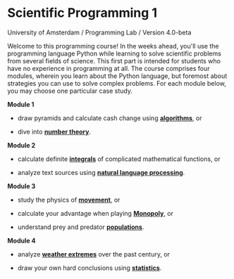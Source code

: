 # Scientific Programming 1

University of Amsterdam / Programming Lab / Version 4.0-beta

Welcome to this programming course! In the weeks ahead, you'll use the programming language Python while learning to solve scientific problems from several fields of science. This first part is intended for students who have no experience in programming at all. The course comprises four modules, wherein you learn about the Python language, but foremost about strategies you can use to solve complex problems. For each module below, you may choose one particular case study.

**Module 1**

- draw pyramids and calculate cash change using [<strong>algorithms</strong>](/algorithms), or

- dive into [<strong>number theory</strong>](/numbers).

**Module 2**

- calculate definite [<strong>integrals</strong>](/integrals) of complicated mathematical functions, or

- analyze text sources using [<strong>natural language processing</strong>](/nlp).

**Module 3**

- study the physics of [<strong>movement</strong>](/movement), or

- calculate your advantage when playing [<strong>Monopoly</strong>](/monopoly), or

- understand prey and predator [<strong>populations</strong>](/population).

**Module 4**

- analyze [<strong>weather extremes</strong>](/weather) over the past century, or

- draw your own hard conclusions using [<strong>statistics</strong>](/statistics).

